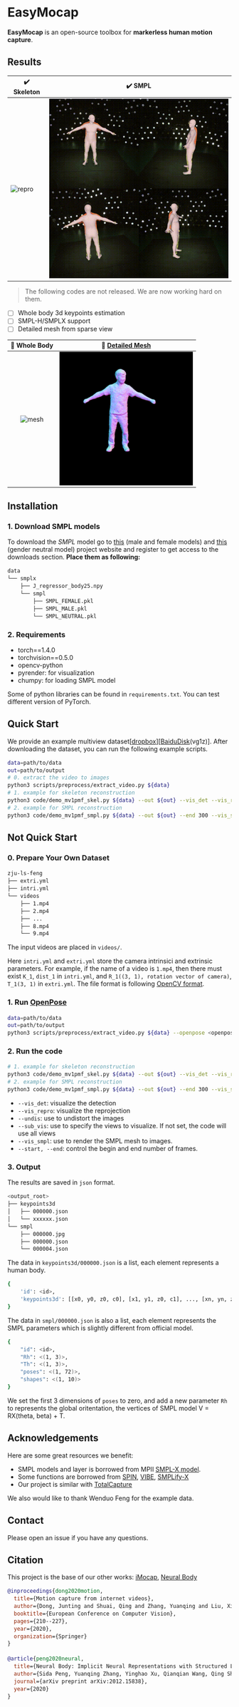 <!--
 * @Date: 2021-01-13 20:32:12
 * @Author: Qing Shuai
 * @LastEditors: Qing Shuai
 * @LastEditTime: 2021-01-14 21:43:44
 * @FilePath: /EasyMocapRelease/Readme.md
-->
# EasyMocap
**EasyMocap** is an open-source toolbox for **markerless human motion capture**.

## Results
|:heavy_check_mark: Skeleton|:heavy_check_mark: SMPL|
|----|----|
|![repro](doc/feng/repro_512.gif)|![smpl](doc/feng/smpl_512.gif)|

> The following codes are not released. We are now working hard on them. 
- [ ] Whole body 3d keypoints estimation
- [ ] SMPL-H/SMPLX support
- [ ] Detailed mesh from sparse view

|:black_square_button: Whole Body|:black_square_button: [Detailed Mesh](https://zju3dv.github.io/neuralbody/)|
|----|----|
|<div align="center"><img src="doc/feng/total_512.gif" height="300" alt="mesh" align=center /></div>|<div align="center"><img src="doc/feng/body_256.gif" height="300" width="300" alt="mesh" align=center /></div>|

## Installation
### 1. Download SMPL models
To download the *SMPL* model go to [this](http://smpl.is.tue.mpg.de) (male and female models) and [this](http://smplify.is.tue.mpg.de) (gender neutral model) project website and register to get access to the downloads section. **Place them as following:**
```bash
data
└── smplx
    ├── J_regressor_body25.npy
    └── smpl
        ├── SMPL_FEMALE.pkl
        ├── SMPL_MALE.pkl
        └── SMPL_NEUTRAL.pkl
```

### 2. Requirements
- torch==1.4.0
- torchvision==0.5.0
- opencv-python
- pyrender: for visualization
- chumpy: for loading SMPL model

Some of python libraries can be found in `requirements.txt`. You can test different version of PyTorch.

<!-- To download the *SMPL+H* model go to [this project website](http://mano.is.tue.mpg.de) and register to get access to the downloads section. 

To download the *SMPL-X* model go to [this project website](https://smpl-x.is.tue.mpg.de) and register to get access to the downloads section.  -->

## Quick Start
We provide an example multiview dataset[[dropbox](https://www.dropbox.com/s/24mb7r921b1g9a7/zju-ls-feng.zip?dl=0)][[BaiduDisk](https://pan.baidu.com/s/1lvAopzYGCic3nauoQXjbPw)(vg1z)]. After downloading the dataset, you can run the following example scripts.
```bash
data=path/to/data
out=path/to/output
# 0. extract the video to images
python3 scripts/preprocess/extract_video.py ${data}
# 1. example for skeleton reconstruction
python3 code/demo_mv1pmf_skel.py ${data} --out ${out} --vis_det --vis_repro --undis --sub_vis 1 7 13 19
# 2. example for SMPL reconstruction
python3 code/demo_mv1pmf_smpl.py ${data} --out ${out} --end 300 --vis_smpl --undis --sub_vis 1 7 13 19
```

## Not Quick Start
### 0. Prepare Your Own Dataset
```bash
zju-ls-feng
├── extri.yml
├── intri.yml
└── videos
    ├── 1.mp4
    ├── 2.mp4
    ├── ...
    ├── 8.mp4
    └── 9.mp4
```
The input videos are placed in `videos/`.

Here `intri.yml` and `extri.yml` store the camera intrinsici and extrinsic parameters. For example, if the name of a video is `1.mp4`, then there must exist `K_1`, `dist_1` in `intri.yml`, and `R_1((3, 1), rotation vector of camera)`, `T_1(3, 1)` in `extri.yml`. The file format is following [OpenCV format](https://docs.opencv.org/master/dd/d74/tutorial_file_input_output_with_xml_yml.html).

### 1. Run [OpenPose](https://github.com/CMU-Perceptual-Computing-Lab/openpose)
```bash
data=path/to/data
out=path/to/output
python3 scripts/preprocess/extract_video.py ${data} --openpose <openpose_path> 
```

### 2. Run the code
```bash
# 1. example for skeleton reconstruction
python3 code/demo_mv1pmf_skel.py ${data} --out ${out} --vis_det --vis_repro --undis --sub_vis 1 7 13 19
# 2. example for SMPL reconstruction
python3 code/demo_mv1pmf_smpl.py ${data} --out ${out} --end 300 --vis_smpl --undis --sub_vis 1 7 13 19
```
- `--vis_det`: visualize the detection
- `--vis_repro`: visualize the reprojection
- `--undis`: use to undistort the images
- `--sub_vis`: use to specify the views to visualize. If not set, the code will use all views
- `--vis_smpl`: use to render the SMPL mesh to images.
- `--start, --end`: control the begin and end number of frames.

### 3. Output
The results are saved in `json` format.
```bash
<output_root>
├── keypoints3d
│   ├── 000000.json
│   └── xxxxxx.json
└── smpl
    ├── 000000.jpg
    ├── 000000.json
    └── 000004.json
```
The data in `keypoints3d/000000.json` is a list, each element represents a human body.
```bash
{
    'id': <id>,
    'keypoints3d': [[x0, y0, z0, c0], [x1, y1, z0, c1], ..., [xn, yn, zn, cn]]
}
```

The data in `smpl/000000.json` is also a list, each element represents the SMPL parameters which is slightly different from official model.
```bash
{
    "id": <id>,
    "Rh": <(1, 3)>,
    "Th": <(1, 3)>,
    "poses": <(1, 72)>,
    "shapes": <(1, 10)>
}
```
We set the first 3 dimensions of `poses` to zero, and add a new parameter `Rh` to represents the global oritentation, the vertices of SMPL model V = RX(theta, beta) + T.

## Acknowledgements
Here are some great resources we benefit:

- SMPL models and layer is borrowed from MPII [SMPL-X model](https://github.com/vchoutas/smplx).
- Some functions are borrowed from [SPIN](https://github.com/nkolot/SPIN), [VIBE](https://github.com/mkocabas/VIBE), [SMPLify-X](https://github.com/vchoutas/smplify-x)
- Our project is similar with [TotalCapture](http://www.cs.cmu.edu/~hanbyulj/totalcapture/)

We also would like to thank Wenduo Feng for the example data.

## Contact
Please open an issue if you have any questions.

## Citation
This project is the base of our other works: [iMocap](https://zju3dv.github.io/iMoCap/), [Neural Body](https://zju3dv.github.io/neuralbody/)

```bibtex
@inproceedings{dong2020motion,
  title={Motion capture from internet videos},
  author={Dong, Junting and Shuai, Qing and Zhang, Yuanqing and Liu, Xian and Zhou, Xiaowei and Bao, Hujun},
  booktitle={European Conference on Computer Vision},
  pages={210--227},
  year={2020},
  organization={Springer}
}

@article{peng2020neural,
  title={Neural Body: Implicit Neural Representations with Structured Latent Codes for Novel View Synthesis of Dynamic Humans},
  author={Sida Peng, Yuanqing Zhang, Yinghao Xu, Qianqian Wang, Qing Shuai, Hujun Bao, Xiaowei Zhou},
  journal={arXiv preprint arXiv:2012.15838},
  year={2020}
}
```

<!-- ## License -->
